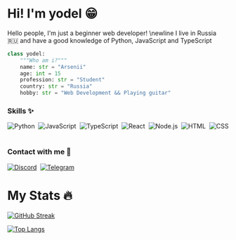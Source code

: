 # Hi! I'm **yodel** 😁

Hello people, I'm just a beginner web developer! \newline
I live in Russia 🇷🇺 and have a good knowledge of Python, JavaScript and TypeScript

```py
class yodel:
    """Who am i?"""
    name: str = "Arsenii"
    age: int = 15
    profession: str = "Student"
    country: str = "Russia"
    hobby: str = "Web Development && Playing guitar"
```

### Skills ✨

![Python](https://img.shields.io/badge/-Python-05122A?style=flat&logo=python)&nbsp;
![JavaScript](https://img.shields.io/badge/-JavaScript-05122A?style=flat&logo=javascript)&nbsp;
![TypeScript](https://img.shields.io/badge/-TypeScript-05122A?style=flat&logo=typescript)&nbsp;
![React](https://img.shields.io/badge/-React-05122A?style=flat&logo=react)&nbsp;
![Node.js](https://img.shields.io/badge/-Node.js-05122A?style=flat&logo=node.js)&nbsp;
![HTML](https://img.shields.io/badge/-HTML-05122A?style=flat&logo=HTML5)&nbsp;
![CSS](https://img.shields.io/badge/-CSS-05122A?style=flat&logo=CSS3&logoColor=1572B6)&nbsp;

### Contact with me 🔗
[![Discord](https://img.shields.io/badge/-Discord-05122A?style=flat&logo=discord&link=https://discordapp.com/users/1087504544713424926)](https://discordapp.com/users/1087504544713424926)&nbsp;
[![Telegram](https://img.shields.io/badge/-Telegram-05122A?style=flat&logo=telegram&link=https://t.me/theyodel)](https://t.me/theyodel)&nbsp;

# My Stats 🔥
[![GitHub Streak](http://github-readme-streak-stats.herokuapp.com?user=theyodel&theme=dark&background=000000)](https://git.io/streak-stats)

[![Top Langs](https://github-readme-stats.vercel.app/api/top-langs/?username=theyodel&layout=compact&theme=vision-friendly-dark)](https://github.com/anuraghazra/github-readme-stats)
